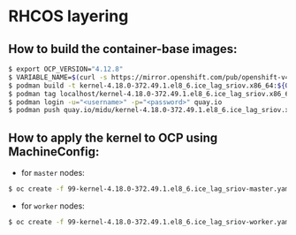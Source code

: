 # RHCOS layering

## How to build the container-base images:

```bash
$ export OCP_VERSION="4.12.8"
$ VARIABLE_NAME=$(curl -s https://mirror.openshift.com/pub/openshift-v4/clients/ocp/$OCP_VERSION/release.txt | grep -m1 'rhel-coreos-8' | awk -F ' ' '{print $2}')
$ podman build -t kernel-4.18.0-372.49.1.el8_6.ice_lag_sriov.x86_64:${OCP_VERSION} --no-cache --build-arg rhel_coreos_release=${VARIABLE_NAME} .
$ podman tag localhost/kernel-4.18.0-372.49.1.el8_6.ice_lag_sriov.x86_64:${OCP_VERSION} quay.io/midu/kernel-4.18.0-372.49.1.el8_6.ice_lag_sriov.x86_64:${OCP_VERSION}
$ podman login -u="<username>" -p="<password>" quay.io
$ podman push quay.io/midu/kernel-4.18.0-372.49.1.el8_6.ice_lag_sriov.x86_64:${OCP_VERSION}
```

## How to apply the kernel to OCP using MachineConfig:

- for `master` nodes:

```bash
$ oc create -f 99-kernel-4.18.0-372.49.1.el8_6.ice_lag_sriov-master.yaml
```

- for `worker` nodes:

```bash
$ oc create -f 99-kernel-4.18.0-372.49.1.el8_6.ice_lag_sriov-worker.yaml
```